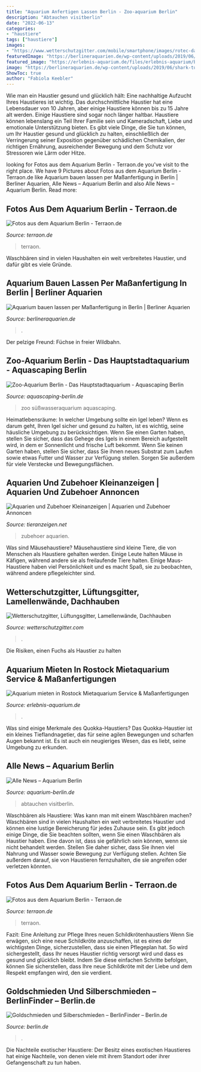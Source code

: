 ```yaml
---
title: "Aquarium Anfertigen Lassen Berlin - Zoo-aquarium Berlin"
description: "Abtauchen visitberlin"
date: "2022-06-13"
categories:
- "haustiere"
tags: ["haustiere"]
images:
- "https://www.wetterschutzgitter.com/mobile/smartphone/images/rotec-dachhaube-1.jpg"
featuredImage: "https://berlineraquarien.de/wp-content/uploads/2019/06/shark-tunnel-473012_1920.jpg"
featured_image: "https://erlebnis-aquarium.de/files/erlebnis-aquarium/bilder/content/startseite/aquarium-sonderanfertigungen-nach-mass.jpg"
image: "https://berlineraquarien.de/wp-content/uploads/2019/06/shark-tunnel-473012_1920.jpg"
ShowToc: true
author: "Fabiola Keebler"
---
```



Wie man ein Haustier gesund und glücklich hält: Eine nachhaltige Aufzucht Ihres Haustieres ist wichtig.
Das durchschnittliche Haustier hat eine Lebensdauer von 10 Jahren, aber einige Haustiere können bis zu 15 Jahre alt werden. Einige Haustiere sind sogar noch länger haltbar. Haustiere können lebenslang ein Teil Ihrer Familie sein und Kameradschaft, Liebe und emotionale Unterstützung bieten. Es gibt viele Dinge, die Sie tun können, um Ihr Haustier gesund und glücklich zu halten, einschließlich der Verringerung seiner Exposition gegenüber schädlichen Chemikalien, der richtigen Ernährung, ausreichender Bewegung und dem Schutz vor Stressoren wie Lärm oder Hitze.

	

		
looking for Fotos aus dem Aquarium Berlin - Terraon.de you've visit to the right place. We have 9 Pictures about Fotos aus dem Aquarium Berlin - Terraon.de like Aquarium bauen lassen per Maßanfertigung in Berlin | Berliner Aquarien, Alle News – Aquarium Berlin and also Alle News – Aquarium Berlin. Read more:
		
    
## Fotos Aus Dem Aquarium Berlin - Terraon.de

<img loading=lazy src="https://www.terraon.de/gallery/userImages/fa/6263-fa4e2263-large.jpg" onerror="this.onerror=null;this.src='https://tse4.mm.bing.net/th?id=OIP.pMqO-c6LnCPtlraXh1k_nAHaJ5&amp;pid=15.1';" alt="Fotos aus dem Aquarium Berlin - Terraon.de">

_Source: terraon.de_

>terraon. 

	

Waschbären sind in vielen Haushalten ein weit verbreitetes Haustier, und dafür gibt es viele Gründe.

    
## Aquarium Bauen Lassen Per Maßanfertigung In Berlin | Berliner Aquarien

<img loading=lazy src="https://berlineraquarien.de/wp-content/uploads/2019/06/shark-tunnel-473012_1920.jpg" onerror="this.onerror=null;this.src='https://tse3.mm.bing.net/th?id=OIP.cPVjviWOlcSq3_GOnZJD_gHaE8&amp;pid=15.1';" alt="Aquarium bauen lassen per Maßanfertigung in Berlin | Berliner Aquarien">

_Source: berlineraquarien.de_

>. 

	

Der pelzige Freund: Füchse in freier Wildbahn.

    
## Zoo-Aquarium Berlin - Das Hauptstadtaquarium - Aquascaping Berlin

<img loading=lazy src="https://aquascaping-berlin.de/wp-content/uploads/2018/07/Zoo-Aquarium-Berlin_6.jpg" onerror="this.onerror=null;this.src='https://tse3.mm.bing.net/th?id=OIP.O4hue2PX7z-O-8LPbNDCSAHaFj&amp;pid=15.1';" alt="Zoo-Aquarium Berlin - Das Hauptstadtaquarium - Aquascaping Berlin">

_Source: aquascaping-berlin.de_

>zoo süßwasseraquarium aquascaping. 

	

Heimatlebensräume: In welcher Umgebung sollte ein Igel leben?
Wenn es darum geht, Ihren Igel sicher und gesund zu halten, ist es wichtig, seine häusliche Umgebung zu berücksichtigen. Wenn Sie einen Garten haben, stellen Sie sicher, dass das Gehege des Igels in einem Bereich aufgestellt wird, in dem er Sonnenlicht und frische Luft bekommt. Wenn Sie keinen Garten haben, stellen Sie sicher, dass Sie ihnen neues Substrat zum Laufen sowie etwas Futter und Wasser zur Verfügung stellen. Sorgen Sie außerdem für viele Verstecke und Bewegungsflächen.

    
## Aquarien Und Zubehoer Kleinanzeigen | Aquarien Und Zubehoer Annoncen

<img loading=lazy src="http://www.tieranzeigen.net/export/SLm9Un4BZaxD.jpg" onerror="this.onerror=null;this.src='https://tse2.mm.bing.net/th?id=OIP.UkYX9CnJX5pEXSm9CzlB7gHaFj&amp;pid=15.1';" alt="Aquarien und Zubehoer Kleinanzeigen | Aquarien und Zubehoer Annoncen">

_Source: tieranzeigen.net_

>zubehoer aquarien. 

	

Was sind Mäusehaustiere?
Mäusehaustiere sind kleine Tiere, die von Menschen als Haustiere gehalten werden. Einige Leute halten Mäuse in Käfigen, während andere sie als freilaufende Tiere halten. Einige Maus-Haustiere haben viel Persönlichkeit und es macht Spaß, sie zu beobachten, während andere pflegeleichter sind.

    
## Wetterschutzgitter, Lüftungsgitter, Lamellenwände, Dachhauben

<img loading=lazy src="https://www.wetterschutzgitter.com/mobile/smartphone/images/rotec-dachhaube-1.jpg" onerror="this.onerror=null;this.src='https://tse4.mm.bing.net/th?id=OIP.Sac-SF8sZqv_o6otyDBf7QHaE8&amp;pid=15.1';" alt="Wetterschutzgitter, Lüftungsgitter, Lamellenwände, Dachhauben">

_Source: wetterschutzgitter.com_

>. 

	

Die Risiken, einen Fuchs als Haustier zu halten

    
## Aquarium Mieten In Rostock Mietaquarium Service &amp; Maßanfertigungen

<img loading=lazy src="https://erlebnis-aquarium.de/files/erlebnis-aquarium/bilder/content/startseite/aquarium-sonderanfertigungen-nach-mass.jpg" onerror="this.onerror=null;this.src='https://tse2.mm.bing.net/th?id=OIP.xq0hl8o3GgPwz5Qvg7yZXAHaEK&amp;pid=15.1';" alt="Aquarium mieten in Rostock Mietaquarium Service &amp; Maßanfertigungen">

_Source: erlebnis-aquarium.de_

>. 

	

Was sind einige Merkmale des Quokka-Haustiers?
Das Quokka-Haustier ist ein kleines Tieflandnagetier, das für seine agilen Bewegungen und scharfen Augen bekannt ist. Es ist auch ein neugieriges Wesen, das es liebt, seine Umgebung zu erkunden.

    
## Alle News – Aquarium Berlin

<img loading=lazy src="https://www.aquarium-berlin.de/fileadmin/aquarium/header/aquarium_header_placeholder-1600.jpg" onerror="this.onerror=null;this.src='https://tse1.mm.bing.net/th?id=OIP.L5sGsfEqSB4i3GJc8tXUvAHaE8&amp;pid=15.1';" alt="Alle News – Aquarium Berlin">

_Source: aquarium-berlin.de_

>abtauchen visitberlin. 

	

Waschbären als Haustiere: Was kann man mit einem Waschbären machen?
Waschbären sind in vielen Haushalten ein weit verbreitetes Haustier und können eine lustige Bereicherung für jedes Zuhause sein. Es gibt jedoch einige Dinge, die Sie beachten sollten, wenn Sie einen Waschbären als Haustier haben. Eine davon ist, dass sie gefährlich sein können, wenn sie nicht behandelt werden. Stellen Sie daher sicher, dass Sie ihnen viel Nahrung und Wasser sowie Bewegung zur Verfügung stellen. Achten Sie außerdem darauf, sie von Haustieren fernzuhalten, die sie angreifen oder verletzen könnten.

    
## Fotos Aus Dem Aquarium Berlin - Terraon.de

<img loading=lazy src="https://www.terraon.de/gallery/userImages/ac/6260-acaea8f2-large.jpg" onerror="this.onerror=null;this.src='https://tse1.mm.bing.net/th?id=OIP.jtBk9VaqIIOgHVOFyeg_ugHaJ5&amp;pid=15.1';" alt="Fotos aus dem Aquarium Berlin - Terraon.de">

_Source: terraon.de_

>terraon. 

	

Fazit: Eine Anleitung zur Pflege Ihres neuen Schildkrötenhaustiers
Wenn Sie erwägen, sich eine neue Schildkröte anzuschaffen, ist es eines der wichtigsten Dinge, sicherzustellen, dass sie einen Pflegeplan hat. So wird sichergestellt, dass Ihr neues Haustier richtig versorgt wird und dass es gesund und glücklich bleibt. Indem Sie diese einfachen Schritte befolgen, können Sie sicherstellen, dass Ihre neue Schildkröte mit der Liebe und dem Respekt empfangen wird, den sie verdient.

    
## Goldschmieden Und Silberschmieden – BerlinFinder – Berlin.de

<img loading=lazy src="https://www.berlin.de/binaries/adressen/237031/source/1512632083/0x0/" onerror="this.onerror=null;this.src='https://tse3.mm.bing.net/th?id=OIP.J7MpXrsJSO3HLsOjneM_7gHaE8&amp;pid=15.1';" alt="Goldschmieden und Silberschmieden – BerlinFinder – Berlin.de">

_Source: berlin.de_

>. 

	

Die Nachteile exotischer Haustiere: Der Besitz eines exotischen Haustieres hat einige Nachteile, von denen viele mit ihrem Standort oder ihrer Gefangenschaft zu tun haben.

